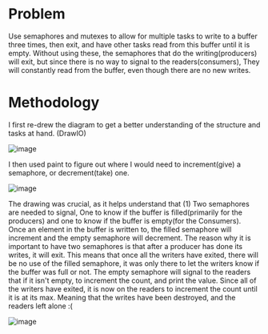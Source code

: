# Problem

Use semaphores and mutexes to allow for multiple tasks to write to a buffer three times, then exit, and have other tasks read from this buffer until it is empty. Without using these, the semaphores that do the writing(producers) will exit, but since there is no way to signal to the readers(consumers),
They will constantly read from the buffer, even though there are no new writes. 

# Methodology

I first re-drew the diagram to get a better understanding of the structure and tasks at hand. (DrawIO)

![image](https://github.com/5ilentAlarm/ESP-32-RTOS-Examples/assets/143994622/e06be33a-8f85-420b-8450-9dad200ffca6)

I then used paint to figure out where I would need to increment(give) a semaphore, or decrement(take) one. 

![image](https://github.com/5ilentAlarm/ESP-32-RTOS-Examples/assets/143994622/7acddcc7-a7ed-49cb-9731-27bcf2893d29)

The drawing was crucial, as it helps understand that (1) Two semaphores are needed to signal, One to know if the buffer is filled(primarily for the producers) and one to know if the buffer is empty(for the Consumers). 
Once an element in the buffer is written to, the filled semaphore will increment and the empty semaphore will decrement. The reason why it is important to have two semaphores is that after a producer has done its writes, it will exit. 
This means that once all the writers have exited, there will be no use of the filled semaphore, it was only there to let the writers know if the buffer was full or not. The empty semaphore will signal to the readers that if it isn't empty, to increment the count, 
and print the value. Since all of the writers have exited, it is now on the readers to increment the count until it is at its max. Meaning that the writes have been destroyed, and the readers left alone :(


![image](https://github.com/5ilentAlarm/ESP-32-RTOS-Examples/assets/143994622/c23163f1-3575-402a-977a-233a5a55cf0f)
